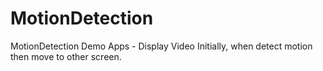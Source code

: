 # MotionDetection

MotionDetection Demo Apps - Display Video Initially, when detect motion then move to other screen.
